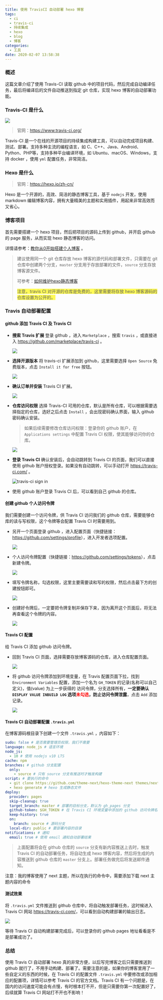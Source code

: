 ```yaml
---
title: 使用 TravisCI 自动部署 hexo 博客
tags:
  - ci
  - travis-ci
  - 持续集成
  - hexo
  - blog
  - 博客
categories:
  - 工具
date: 2020-02-07 13:58:38
---
```


### 概述

这篇文章介绍了使用 Travis-CI 读取 github 中的项目代码，然后完成自动编译任务，最后将编译后的文件自动推送到指定 git 仓库，实现 hexo 博客的自动部署功能。

### Travis-CI 是什么

![](http://blog-images.qiniu.wqf31415.xyz/travis_ci.jpeg)

> 官网：<https://www.travis-ci.org/> 

Travis-CI 是一个在线的开源项目的持续集成构建工具，可以自动完成项目构建、测试、部署。支持多种主流的编程语言，如 C、C++、Java、Android、Python、PHP等，支持多种平台编译环境，如 Ubuntu、macOS、Windows，支持 docker ，使用 `yml` 配置任务，非常简洁。



<!-- more -->



### Hexo 是什么

> 官网：<https://hexo.io/zh-cn/> 

Hexo 是一个开源的，高效、简洁的静态博客工具，基于 `nodejs` 开发，使用 markdown 编辑博客内容，拥有大量精美的主题和实用插件，用起来非常高效而又省心。

### 博客项目

首先需要搭建一个 hexo 项目，然后把项目的源码上传到 github，并开启 github 的 page 服务，从而实现 hexo 静态博客的访问。

详情请参考：<a href="/2017/02/22/教你从0开始搭建个人博客/" target="_blank">教你从0开始搭建个人博客</a> 。

> 建议使用同一个 git 仓库存放 hexo 博客的源代码和部署文件，只需要在 git 仓库中创建两个分支，`master` 分支用于存放部署的文件，`source` 分支存放博客源文件。
>
> 可参考：<a href="/2017/02/11/如何维护hexo静态博客/" target="_blank">如何维护hexo静态博客</a> 
>
> <span style="background:#fffa55">注意，travis CI 对开源的仓库是免费的，这里需要将存放 hexo 博客源码的仓库设置为公开的。

### Travis 自动部署配置

#### github 添加 Travis CI 及 Travis CI 

- **搜索 Travis 扩展** 登录 github ，进入 `Marketplace` ，搜索 `travis` ，或直接进入 <https://github.com/marketplace/travis-ci> 。

  ![](http://blog-images.qiniu.wqf31415.xyz/github_extend_travis.png)

- **选择开源版本** 将 travis-ci 扩展添加到 github，这里需要选择 `Open Source` 免费版本，点击 `Install it for free` 按钮。

  ![](http://blog-images.qiniu.wqf31415.xyz/github_install_travis_ci.png)

- **确认订单并安装** Travis CI 扩展。

  ![](http://blog-images.qiniu.wqf31415.xyz/github_install_travis_ci_complete.png)

- **仓库访问权限** 选择 Travis-CI 可用的仓库，默认是所有仓库，可以根据需要选择指定的仓库，选好之后点击 `Install` ，会出现密码确认界面，输入 github 密码确认安装。

  > 如果后续需要修改仓库访问权限：登录你的 github 账户，在 `Applications settings` 中配置 Travis CI 权限，使其能够访问你的仓库。

  ![](http://blog-images.qiniu.wqf31415.xyz/github_install_travis_ci_select_repo.png)

- **登录 Travis CI** 确认安装后，会自动跳转到 Travis CI 的页面，我们可以直接使用 github 账户授权登录。如果没有自动跳转，可以手动打开 <https://travis-ci.com/> 。

  ![travis-ci sign in](http://blog-images.qiniu.wqf31415.xyz/travis_ci_sign_in.png)

- 使用 github 账户登录 Travis CI 后，可以看到自己 github 的仓库。

  

#### 创建 github 个人访问令牌

我们需要创建一个访问令牌，供 Travis CI 访问我们的 github 仓库，需要能够仓库的读与写权限，这个令牌等会配置 Travis CI 时需要用到。

- 另开一个页面登录 github ，进入配置页面（快捷链接：<https://github.com/settings/profile>），进入开发者选项配置。

  ![](http://blog-images.qiniu.wqf31415.xyz/github_developer_settings.png)

- 个人访问令牌配置（快捷链接：<https://github.com/settings/tokens>），点击新建令牌。

  ![](http://blog-images.qiniu.wqf31415.xyz/github_personal_access_tokens.png)

- 填写令牌名称，勾选权限，这里主要需要读和写的权限，然后点击最下方的创建按钮即可。

  ![](http://blog-images.qiniu.wqf31415.xyz/github_travis_ci_token.png)

- 创建好令牌后，一定要把令牌复制并保存下来，因为离开这个页面后，将无法再查看这个令牌的内容。

  ![](http://blog-images.qiniu.wqf31415.xyz/github_travis_ci_token_content.png)

  

#### Travis CI 配置

给 Travis CI 添加 github 访问令牌。

- 回到 Travis CI 页面，选择需要存放博客源码的仓库，进入仓库配置页面。

  ![](http://blog-images.qiniu.wqf31415.xyz/travis_ci_settings.png)

- 将 github 访问令牌添加到环境变量，在 Travis 配置页面下拉，找到 `Environment Variables` 配置，添加一个名为 `GH_TOKEN` 的记录(名称可以自己定义)，值(value) 为上一步获得的 访问令牌，分支选择所有，**一定要确认 `DISPLAY VALUE INBUILD LOG` 选项<span style="color:red">未勾选</span>，防止访问令牌泄露**，点击 `Add` 添加记录。

  ![](http://blog-images.qiniu.wqf31415.xyz/travis_ci_add_github_token.png)

  

#### Travis CI 自动部署配置 `.travis.yml`

在博客源码根目录下创建一个文件 `.travis.yml` ，内容如下：

```yml
sudo: false # 是否需要管理员权限，我们不需要
language: node_js # 语言环境
node_js:
  - 10 # 使用 nodejs v10 LTS
cache: npm
branches: # github 分支配置
  only:
    - source # 只有 source 分支有推送时才触发构建
script: # 要执行的命令
  - git clone https://github.com/theme-next/hexo-theme-next themes/next ## 下载博客主题
  - hexo generate # hexo 生成静态文件
deploy:
  provider: pages
  skip-cleanup: true
  target_branch: master # 部署的目标分支，默认为 gh_pages 分支
  github-token: $GH_TOKEN # 在 Travis CI 环境变量中添加的 github 访问令牌名
  keep-history: true
  on:
    branch: source # 源码分支
  local-dir: public # 要部署内容的目录
notifications: # 通知
  email: true # 使用 email 通知自动部署结果
```

> 上面配置将会在 github 仓库的 `source` 分支有新内容推送上去时，触发 Travis CI 的自动部署任务，将自动生成 hexo 博客内容，然后将生成的内容推送到 github 仓库的 `master` 分支上。部署任务做完后将发送邮件通知。

注意：我的博客使用了 next 主题，所以在执行的命令中，需要添加下载 next 主题内容的命令



#### 测试效果

将 `.travis.yml` 文件推送到 github 仓库中，将自动触发部署任务，这时候进入 Travis CI 网站 <https://travis-ci.com/>，可以看到自动构建部署的输出日志。

![](http://blog-images.qiniu.wqf31415.xyz/travis_ci_build_log.png)

等待 Travis CI 自动构建部署完成后，可以登录你的 github pages 地址看看是不是部署成功了。



### 总结

使用 Travis CI 自动部署 hexo 真的非常方便，以后写完博客之后只需要推送到 github 就行了，不用手动构建、部署了。需要注意的是，如果你的博客里用了一些自定义的东西的时候，在 Travis CI 的配置文件 `.travis.yml` 中要修改或添加相应的配置项，详情可以参考 Travis CI 的官方文档。Travis CI 有一个问题是，在国内的访问速度可能会有点慢，有时根本打不开，但是只需要你第一次配置好了，后续就算 Travis CI 网站打不开也不影响！




